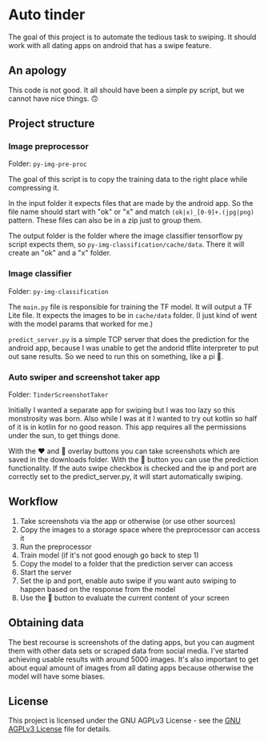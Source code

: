 # Auto tinder

The goal of this project is to automate the tedious task to swiping. It should work with all dating apps on android that has a swipe feature.

## An apology

This code is not good. It all should have been a simple py script, but we cannot have nice things. 🙃

## Project structure

### Image preprocessor

Folder: `py-img-pre-proc`

The goal of this script is to copy the training data to the right place while compressing it.

In the input folder it expects files that are made by the android app. So the file name should start with "ok" or "x" and match `(ok|x)_[0-9]+.(jpg|png)` pattern. These files can also be in a zip just to group them.

The output folder is the folder where the image classifier tensorflow py script expects them, so `py-img-classification/cache/data`. There it will create an "ok" and a "x" folder.

### Image classifier

Folder: `py-img-classification`

The `main.py` file is responsible for training the TF model. It will output a TF Lite file. It expects the images to be in `cache/data` folder. (I just kind of went with the model params that worked for me.)

`predict_server.py` is a simple TCP server that does the prediction for the android app, because I was unable to get the andorid tflite interpreter to put out sane results. So we need to run this on something, like a pi 🙂.

### Auto swiper and screenshot taker app

Folder: `TinderScreenshotTaker`

Initially I wanted a separate app for swiping but I was too lazy so this monstrosity was born. Also while I was at it I wanted to try out kotlin so half of it is in kotlin for no good reason.
This app requires all the permissions under the sun, to get things done.

With the ❤️ and 🚫 overlay buttons you can take screenshots which are saved in the downloads folder. With the 🦾 button you can use the prediction functionality. If the auto swipe checkbox is checked and the ip and port are correctly set to the predict_server.py, it will start automatically swiping.

## Workflow

1. Take screenshots via the app or otherwise (or use other sources)
2. Copy the images to a storage space where the preprocessor can access it
3. Run the preprocessor
4. Train model (if it's not good enough go back to step 1)
5. Copy the model to a folder that the prediction server can access
6. Start the server
8. Set the ip and port, enable auto swipe if you want auto swiping to happen based on the response from the model
9. Use the 🦾 button to evaluate the current content of your screen

## Obtaining data

The best recourse is screenshots of the dating apps, but you can augment them with other data sets or scraped data from social media. I've started achieving usable results with around 5000 images. It's also important to get about equal amount of images from all dating apps because otherwise the model will have some biases.

## License
This project is licensed under the GNU AGPLv3 License - see the [GNU AGPLv3 License](LICENSE) file for details.